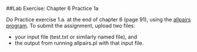 ##Lab Exercise: Chapter 6 Practice 1a

Do Practice exercise 1.a. at the end of chapter 6 (page 91), using the [allpairs program](http://www.satisfice.com/tools.shtml). To submit the assignment, upload two files: 
- your input file (test.txt or similarly named file), and
- the output from running allpairs.pl with that input file.
